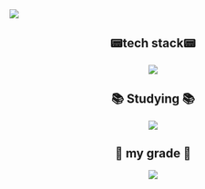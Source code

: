 <div>
  <img src="https://github.com/user-attachments/assets/3358aa27-06bd-4bd5-b5f1-6c6bd0b4bc21" />
</div>

<h2 align="center">📟tech stack📟</h2>
<div align="center">
  <img src="https://github.com/user-attachments/assets/e7f25217-012e-4b7f-8a5d-f171745d0e7e" / >
</div>

<h2 align="center">📚 Studying 📚</h2>
<div align="center">
  <img src="https://github.com/user-attachments/assets/14a58d5a-35fe-4b40-9639-546c003f5e75" / >
</div>

<h2 align="center">📝 my grade 📝</h2>
<div align="center">
  <img src="https://github.com/user-attachments/assets/5286e4a9-1b80-47d5-bf38-049a55380d8a" / >
</div>

